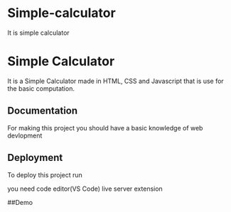 # Simple-calculator
It is simple calculator


# Simple Calculator

It is a Simple Calculator made in HTML, CSS and  Javascript that is use for the basic computation.


## Documentation
For making this project you should have a basic knowledge of web devlopment


## Deployment

To deploy this project run 

you need code editor(VS Code)
live server extension

##Demo
